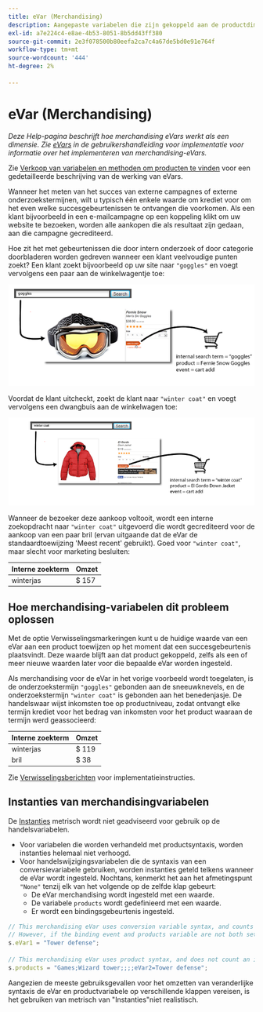 ```yaml
---
title: eVar (Merchandising)
description: Aangepaste variabelen die zijn gekoppeld aan de productdimensie.
exl-id: a7e224c4-e8ae-4b53-8051-8b5dd43ff380
source-git-commit: 2e3f078500b80eefa2ca7c4a67de5bd0e91e764f
workflow-type: tm+mt
source-wordcount: '444'
ht-degree: 2%

---
```


# eVar (Merchandising)

*Deze Help-pagina beschrijft hoe merchandising eVars werkt als een dimensie. Zie [eVars](/help/implement/vars/page-vars/evar.md) in de gebruikershandleiding voor implementatie voor informatie over het implementeren van merchandising-eVars.*

Zie [Verkoop van variabelen en methoden om producten te vinden](https://experienceleague.adobe.com/docs/analytics/admin/admin-tools/conversion-variables/merchandising-evars.html?lang=en) voor een gedetailleerde beschrijving van de werking van eVars.

Wanneer het meten van het succes van externe campagnes of externe onderzoekstermijnen, wilt u typisch één enkele waarde om krediet voor om het even welke succesgebeurtenissen te ontvangen die voorkomen. Als een klant bijvoorbeeld in een e-mailcampagne op een koppeling klikt om uw website te bezoeken, worden alle aankopen die als resultaat zijn gedaan, aan die campagne gecrediteerd.

Hoe zit het met gebeurtenissen die door intern onderzoek of door categorie doorbladeren worden gedreven wanneer een klant veelvoudige punten zoekt? Een klant zoekt bijvoorbeeld op uw site naar `"goggles"` en voegt vervolgens een paar aan de winkelwagentje toe:

![Voorbeeld van Goggles](assets/merch-example-goggles.png)

Voordat de klant uitcheckt, zoekt de klant naar `"winter coat"` en voegt vervolgens een dwangbuis aan de winkelwagen toe:

![Coatingvoorbeeld](assets/merch-example-coat.png)

Wanneer de bezoeker deze aankoop voltooit, wordt een interne zoekopdracht naar `"winter coat"` uitgevoerd die wordt gecrediteerd voor de aankoop van een paar bril (ervan uitgaande dat de eVar de standaardtoewijzing &#39;Meest recent&#39; gebruikt). Goed voor `"winter coat"`, maar slecht voor marketing besluiten:

| Interne zoekterm | Omzet |
|---|---|
| winterjas | $ 157 |

## Hoe merchandising-variabelen dit probleem oplossen

Met de optie Verwisselingsmarkeringen kunt u de huidige waarde van een eVar aan een product toewijzen op het moment dat een succesgebeurtenis plaatsvindt. Deze waarde blijft aan dat product gekoppeld, zelfs als een of meer nieuwe waarden later voor die bepaalde eVar worden ingesteld.

Als merchandising voor de eVar in het vorige voorbeeld wordt toegelaten, is de onderzoekstermijn `"goggles"` gebonden aan de sneeuwknevels, en de onderzoekstermijn `"winter coat"` is gebonden aan het benedenjasje. De handelswaar wijst inkomsten toe op productniveau, zodat ontvangt elke termijn krediet voor het bedrag van inkomsten voor het product waaraan de termijn werd geassocieerd:

| Interne zoekterm | Omzet |
|---|---|
| winterjas | $ 119 |
| bril | $ 38 |

Zie [Verwisselingsberichten](/help/implement/vars/page-vars/evar-merchandising.md) voor implementatieinstructies.

## Instanties van merchandisingvariabelen

De [Instanties](../metrics/instances.md) metrisch wordt niet geadviseerd voor gebruik op de handelsvariabelen.

* Voor variabelen die worden verhandeld met productsyntaxis, worden instanties helemaal niet verhoogd.
* Voor handelswijzigingsvariabelen die de syntaxis van een conversievariabele gebruiken, worden instanties geteld telkens wanneer de eVar wordt ingesteld. Nochtans, kenmerkt het aan het afmetingspunt `"None"` tenzij elk van het volgende op de zelfde klap gebeurt:
   * De eVar merchandising wordt ingesteld met een waarde.
   * De variabele `products` wordt gedefinieerd met een waarde.
   * Er wordt een bindingsgebeurtenis ingesteld.

```js
// This merchandising eVar uses conversion variable syntax, and counts an instance.
// However, if the binding event and products variable are not both set, the instance attributes to "None".
s.eVar1 = "Tower defense";

// This merchandising eVar uses product syntax, and does not count an instance.
s.products = "Games;Wizard tower;;;;eVar2=Tower defense";
```

Aangezien de meeste gebruiksgevallen voor het omzetten van veranderlijke syntaxis de eVar en productvariabele op verschillende klappen vereisen, is het gebruiken van metrisch van &quot;Instanties&quot;niet realistisch.
